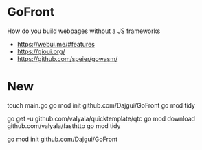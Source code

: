 # GoFront
How do you build webpages without a JS frameworks

- https://webui.me/#features
- https://gioui.org/
- https://github.com/speier/gowasm/

# New
touch main.go
go mod init github.com/Dajgui/GoFront
go mod tidy

go get -u github.com/valyala/quicktemplate/qtc
go mod download github.com/valyala/fasthttp
go mod tidy

go mod init github.com/Dajgui/GoFront


